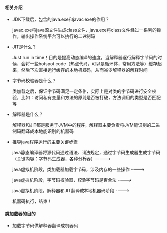 #### 相关介绍

* JDK下载后，包含的java.exe和javac.exe的作用？

  javac.exe将java源文件生成class文件，java.exe将class文件经过一系列的操作，输出操作系统平台可以执行的二进制码

* JIT是什么？

  Just run in time！目的是提高动态编译的速度，当解释器逐行解释字节码的时候，会将一些hotspot code（热点代码，可以是循环体，常用方法等）缓存起来，然后下次直接运行缓存的本地机器码，从而减少解释器的解释时间

* 字节码校验器是什么？

  类加载之后，保证字节码满足一定条件，实际上是对类的字节码进行安全校验，比如：访问私有变量和方法的原则是否被打破，方法调用的类型是否匹配等

* 解释器是什么？

  解释器和JIT都是服务于JVM中的程序，解释器主要负责将JVM能识别的二进制码翻译成本地能识别的机器码

* 推导java程序运行的主要关键步骤

  java静态编译器将源代码通过语法、词法规定，通过字节码生成器生成字节码（关键内容：字节码生成器，各种分析器）-----> 

  java虚拟机阶段，类加载器加载字节码，涉及内存的一些操作 ---->

  java虚拟机阶段，字节码校验器，校验字节码是否合法 ---->

  java虚拟机阶段，解释器和JIT翻译成本地机器码阶段 ---->

  机器码执行，结束！

#### 类加载器的目的

* 加载字节码供解释器翻译成机器码